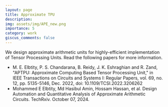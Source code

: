 ```yaml
---
layout: page
title: Approximate TPU
description:
img: assets/img/APE_new.png
importance: 5
category: work
giscus_comments: false
---
```


We design approximate arithmetic units for highly-efficient implementation of Tensor Processing Units.
Read the following papers for more information.

- M. E. Elbtity, P. S. Chandarana, B. Reidy, J. K. Eshraghian and R. Zand, "APTPU: Approximate Computing Based Tensor Processing Unit," in IEEE Transactions on Circuits and Systems I: Regular Papers, vol. 69, no. 12, pp. 5135-5146, Dec. 2022, doi: 10.1109/TCSI.2022.3206262
- Mohammed E Elbtity, Md Hasibul Amin, Hossam Hassan, et al. Design Automation and Quantitative Analysis of Approximate Arithmetic Circuits. TechRxiv. October 07, 2024.


